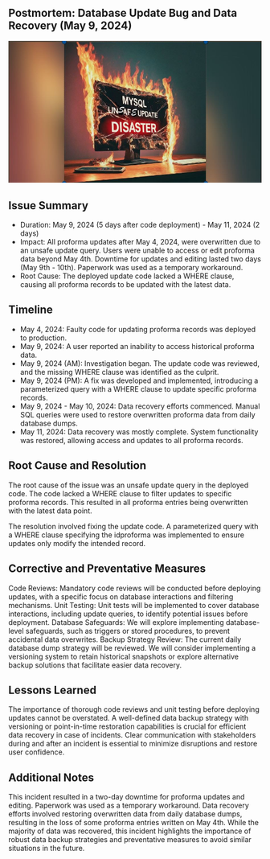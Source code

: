 ## Postmortem: Database Update Bug and Data Recovery (May 9, 2024)
![unsafe update desaster](usafe_update_disaster_3.jpg)
## Issue Summary
  - Duration: May 9, 2024 (5 days after code deployment) - May 11, 2024 (2 days)
  - Impact: All proforma updates after May 4, 2024, were overwritten due to an unsafe update query. Users were unable to access or edit proforma data beyond May 4th. Downtime for updates and editing lasted two days (May 9th - 10th). Paperwork was used as a temporary workaround.
  - Root Cause: The deployed update code lacked a WHERE clause, causing all proforma records to be updated with the latest data.
## Timeline

  - May 4, 2024: Faulty code for updating proforma records was deployed to production.
  - May 9, 2024: A user reported an inability to access historical proforma data.
  - May 9, 2024 (AM): Investigation began. The update code was reviewed, and the missing WHERE clause was identified as the culprit.
  - May 9, 2024 (PM): A fix was developed and implemented, introducing a parameterized query with a WHERE clause to update specific proforma records.
  - May 9, 2024 - May 10, 2024: Data recovery efforts commenced. Manual SQL queries were used to restore overwritten proforma data from daily database dumps.
  - May 11, 2024: Data recovery was mostly complete. System functionality was restored, allowing access and updates to all proforma records.
## Root Cause and Resolution

  The root cause of the issue was an unsafe update query in the deployed code. The code lacked a WHERE clause to filter updates to specific proforma records. This resulted in all proforma entries being overwritten with the latest data point.
  
  The resolution involved fixing the update code. A parameterized query with a WHERE clause specifying the idproforma was implemented to ensure updates only modify the intended record.

## Corrective and Preventative Measures
  Code Reviews: Mandatory code reviews will be conducted before deploying updates, with a specific focus on database interactions and filtering mechanisms.
  Unit Testing: Unit tests will be implemented to cover database interactions, including update queries, to identify potential issues before deployment.
  Database Safeguards: We will explore implementing database-level safeguards, such as triggers or stored procedures, to prevent accidental data overwrites.
  Backup Strategy Review: The current daily database dump strategy will be reviewed. We will consider implementing a versioning system to retain historical snapshots or explore alternative backup solutions that facilitate easier data recovery.

## Lessons Learned
The importance of thorough code reviews and unit testing before deploying updates cannot be overstated.
A well-defined data backup strategy with versioning or point-in-time restoration capabilities is crucial for efficient data recovery in case of incidents.
Clear communication with stakeholders during and after an incident is essential to minimize disruptions and restore user confidence.

## Additional Notes
This incident resulted in a two-day downtime for proforma updates and editing. Paperwork was used as a temporary workaround. Data recovery efforts involved restoring overwritten data from daily database dumps, resulting in the loss of some proforma entries written on May 4th. While the majority of data was recovered, this incident highlights the importance of robust data backup strategies and preventative measures to avoid similar situations in the future.

